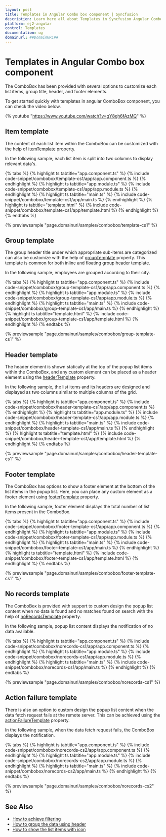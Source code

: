 ```yaml
---
layout: post
title: Templates in Angular Combo box component | Syncfusion
description: Learn here all about Templates in Syncfusion Angular Combo box component of Syncfusion Essential JS 2 and more.
platform: ej2-angular
control: Templates 
documentation: ug
domainurl: ##DomainURL##
---
```


# Templates in Angular Combo box component

The ComboBox has been provided with several options to customize each list items, group title, header, and footer elements.

To get started quickly with templates in angular ComboBox component, you can check the video below.

{% youtube "https://www.youtube.com/watch?v=gY8gh6fAzMQ" %}

## Item template

The content of each list item within the ComboBox can be customized with the help of [itemTemplate](https://ej2.syncfusion.com/angular/documentation/api/combo-box/#itemtemplate) property.

In the following sample, each list item is split into two columns to display relevant data's.

{% tabs %}
{% highlight ts tabtitle="app.component.ts" %}
{% include code-snippet/combobox/template-cs1/app/app.component.ts %}
{% endhighlight %}
{% highlight ts tabtitle="app.module.ts" %}
{% include code-snippet/combobox/template-cs1/app/app.module.ts %}
{% endhighlight %}
{% highlight ts tabtitle="main.ts" %}
{% include code-snippet/combobox/template-cs1/app/main.ts %}
{% endhighlight %}
{% highlight ts tabtitle="template.html" %}
{% include code-snippet/combobox/template-cs1/app/template.html %}
{% endhighlight %}
{% endtabs %}
  
{% previewsample "page.domainurl/samples/combobox/template-cs1" %}

## Group template

The group header title under which appropriate sub-items are categorized can also be
customize with the help of [groupTemplate](https://ej2.syncfusion.com/angular/documentation/api/combo-box/#grouptemplate) property.
This template is common for both inline and floating group header template.

In the following sample, employees are grouped according to their city.

{% tabs %}
{% highlight ts tabtitle="app.component.ts" %}
{% include code-snippet/combobox/group-template-cs1/app/app.component.ts %}
{% endhighlight %}
{% highlight ts tabtitle="app.module.ts" %}
{% include code-snippet/combobox/group-template-cs1/app/app.module.ts %}
{% endhighlight %}
{% highlight ts tabtitle="main.ts" %}
{% include code-snippet/combobox/group-template-cs1/app/main.ts %}
{% endhighlight %}
{% highlight ts tabtitle="template.html" %}
{% include code-snippet/combobox/group-template-cs1/app/template.html %}
{% endhighlight %}
{% endtabs %}
  
{% previewsample "page.domainurl/samples/combobox/group-template-cs1" %}

## Header template

The header element is shown statically at the top of the popup list items within the
ComboBox, and any custom element can be placed as a header element using the
[headerTemplate](https://ej2.syncfusion.com/angular/documentation/api/combo-box/#headertemplate) property.

In the following sample, the list items and its headers are designed and displayed as two columns similar to multiple columns of the grid.

{% tabs %}
{% highlight ts tabtitle="app.component.ts" %}
{% include code-snippet/combobox/header-template-cs1/app/app.component.ts %}
{% endhighlight %}
{% highlight ts tabtitle="app.module.ts" %}
{% include code-snippet/combobox/header-template-cs1/app/app.module.ts %}
{% endhighlight %}
{% highlight ts tabtitle="main.ts" %}
{% include code-snippet/combobox/header-template-cs1/app/main.ts %}
{% endhighlight %}
{% highlight ts tabtitle="template.html" %}
{% include code-snippet/combobox/header-template-cs1/app/template.html %}
{% endhighlight %}
{% endtabs %}
  
{% previewsample "page.domainurl/samples/combobox/header-template-cs1" %}

## Footer template

The ComboBox has options to show a footer element at the bottom of the list items in the popup list. Here, you can place any custom element as a footer element using
[footerTemplate](https://ej2.syncfusion.com/angular/documentation/api/combo-box/#footertemplate) property.

In the following sample, footer element displays the total number of list items present in the ComboBox.

{% tabs %}
{% highlight ts tabtitle="app.component.ts" %}
{% include code-snippet/combobox/footer-template-cs1/app/app.component.ts %}
{% endhighlight %}
{% highlight ts tabtitle="app.module.ts" %}
{% include code-snippet/combobox/footer-template-cs1/app/app.module.ts %}
{% endhighlight %}
{% highlight ts tabtitle="main.ts" %}
{% include code-snippet/combobox/footer-template-cs1/app/main.ts %}
{% endhighlight %}
{% highlight ts tabtitle="template.html" %}
{% include code-snippet/combobox/footer-template-cs1/app/template.html %}
{% endhighlight %}
{% endtabs %}
  
{% previewsample "page.domainurl/samples/combobox/footer-template-cs1" %}

## No records template

The ComboBox is provided with support to custom design the popup list content when no data is found and no matches found on search with the help of [noRecordsTemplate](https://ej2.syncfusion.com/angular/documentation/api/combo-box/#norecordstemplate) property.

In the following sample, popup list content displays the notification of no data available.

{% tabs %}
{% highlight ts tabtitle="app.component.ts" %}
{% include code-snippet/combobox/norecords-cs1/app/app.component.ts %}
{% endhighlight %}
{% highlight ts tabtitle="app.module.ts" %}
{% include code-snippet/combobox/norecords-cs1/app/app.module.ts %}
{% endhighlight %}
{% highlight ts tabtitle="main.ts" %}
{% include code-snippet/combobox/norecords-cs1/app/main.ts %}
{% endhighlight %}
{% endtabs %}
  
{% previewsample "page.domainurl/samples/combobox/norecords-cs1" %}

## Action failure template

There is also an option to custom design the popup list content when the data fetch request fails at the remote server. This can be achieved using the
[actionFailureTemplate](https://ej2.syncfusion.com/angular/documentation/api/combo-box/#actionfailuretemplate) property.

In the following sample, when the data fetch request fails, the ComboBox displays the notification.

{% tabs %}
{% highlight ts tabtitle="app.component.ts" %}
{% include code-snippet/combobox/norecords-cs2/app/app.component.ts %}
{% endhighlight %}
{% highlight ts tabtitle="app.module.ts" %}
{% include code-snippet/combobox/norecords-cs2/app/app.module.ts %}
{% endhighlight %}
{% highlight ts tabtitle="main.ts" %}
{% include code-snippet/combobox/norecords-cs2/app/main.ts %}
{% endhighlight %}
{% endtabs %}
  
{% previewsample "page.domainurl/samples/combobox/norecords-cs2" %}

## See Also

* [How to achieve filtering](./filtering/)
* [How to group the data using header](./grouping/)
* [How to show the list items with icon](./how-to/icons-support/)